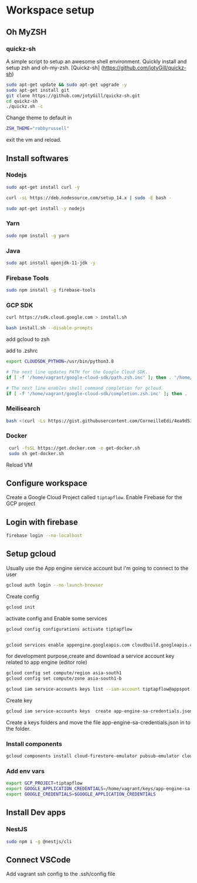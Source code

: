 # Workspace setup

## Oh MyZSH

### quickz-sh

A simple script to setup an awesome shell environment. Quickly install and setup zsh and oh-my-zsh.
[Quickz-sh] (<https://github.com/jotyGill/quickz-sh>)

```bash
sudo apt-get update && sudo apt-get upgrade -y
sudo apt-get install git
git clone https://github.com/jotyGill/quickz-sh.git
cd quickz-sh
./quickz.sh -c   
```

Change theme to default in

```bash
ZSH_THEME="robbyrussell"
```

exit the vm and reload.

## Install softwares

### Nodejs

```bash
sudo apt-get install curl -y
```

```bash
curl -sL https://deb.nodesource.com/setup_14.x | sudo -E bash -
```

```bash
sudo apt-get install -y nodejs
```

### Yarn

```bash
sudo npm install -g yarn
```

### Java

```bash
sudo apt install openjdk-11-jdk -y
```

### Firebase Tools

```bash
sudo npm install -g firebase-tools
```

### GCP SDK

```bash
curl https://sdk.cloud.google.com > install.sh

bash install.sh --disable-prompts
```

add gcloud to zsh

add to .zshrc

```bash
export CLOUDSDK_PYTHON=/usr/bin/python3.8

# The next line updates PATH for the Google Cloud SDK.
if [ -f '/home/vagrant/google-cloud-sdk/path.zsh.inc' ]; then . '/home/vagrant/google-cloud-sdk/path.zsh.inc'; fi

# The next line enables shell command completion for gcloud.
if [ -f '/home/vagrant/google-cloud-sdk/completion.zsh.inc' ]; then . '/home/vagrant/google-cloud-sdk/completion.zsh.inc'; fi

```

### Meilisearch

```bash
bash <(curl -Ls https://gist.githubusercontent.com/CorneilleEdi/4ea9d53ffa4a682440a25f7e8533ea8e/raw/4439e6e2010ae8694aecdfbc32c2dc5741949a3b/meilisearch-nginx-dev.sh)
```

### Docker

```bash
 curl -fsSL https://get.docker.com -o get-docker.sh
 sudo sh get-docker.sh
```

Reload VM

## Configure workspace

Create a Google Cloud Project called `tiptapflow`.
Enable Firebase for the GCP project

## Login with firebase

```bash
firebase login --no-localhost
```

## Setup gcloud

Usually use the App engine service account but i'm going to connect to the user

```bash
gcloud auth login --no-launch-browser
```

Create config

```bash
gcloud init
```

activate config and Enable some services

```bash
gcloud config configurations activate tiptapflow


gcloud services enable appengine.googleapis.com cloudbuild.googleapis.com compute.googleapis.com containerregistry.googleapis.com
```

for development purpose,create and download a service account key related to app engine (editor role)

```bash
gcloud config set compute/region asia-south1
gcloud config set compute/zone asia-south1-b
```

```bash
gcloud iam service-accounts keys list --iam-account tiptapflow@appspot.gserviceaccount.com
```

Create key

```bash
gcloud iam service-accounts keys  create app-engine-sa-credentials.json --iam-account tiptapflow@appspot.gserviceaccount.com
```

Create a keys folders and move the file app-engine-sa-credentials.json in to the folder.

### Install components

```bash
gcloud components install cloud-firestore-emulator pubsub-emulator cloud-build-local
```

### Add env vars

```bash
export GCP_PROJECT=tiptapflow
export GOOGLE_APPLICATION_CREDENTIALS=/home/vagrant/keys/app-engine-sa-credentials.json
export GOOGLE_CREDENTIALS=$GOOGLE_APPLICATION_CREDENTIALS
```

## Install Dev apps

### NestJS

```bash
sudo npm i -g @nestjs/cli
```


## Connect VSCode

Add vagrant ssh config to the .ssh/config file